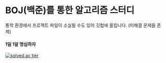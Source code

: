 #  BOJ(백준)를 통한 알고리즘 스터디
통학 환경에서 프로젝트 파일이 소실될 수도 있어 깃헙에 올립니다. (미해결 문제들 존제)
#### 1일 1알 명심하자
[![solved.ac tier](http://mazassumnida.wtf/api/generate_badge?boj={userid})](https://solved.ac/{chihungim})

